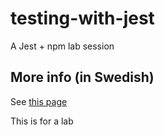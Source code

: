 # testing-with-jest
A Jest + npm lab session

## More info (in Swedish)
See [this page](https://mau-webb.github.io/resurser/da344a/laborationer/laboration-9/)

This is for a lab 